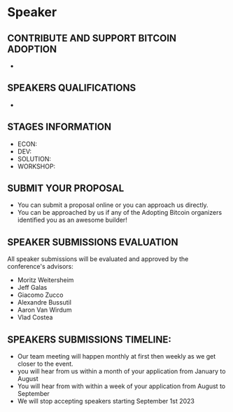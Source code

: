 # Speaker

## CONTRIBUTE AND SUPPORT BITCOIN ADOPTION 
- 

## SPEAKERS QUALIFICATIONS
- 

## STAGES INFORMATION 

- ECON:
- DEV:
- SOLUTION: 
- WORKSHOP:

 
## SUBMIT YOUR PROPOSAL
- You can submit a proposal online or you can approach us directly.
- You can be approached by us if any of the Adopting Bitcoin organizers identified you as an awesome builder!

## SPEAKER SUBMISSIONS EVALUATION 
All speaker submissions will be evaluated and approved by the conference's advisors:

- Moritz Weitersheim
- Jeff Galas 
- Giacomo Zucco
- Alexandre Bussutil 
- Aaron Van Wirdum
- Vlad Costea


## SPEAKERS SUBMISSIONS TIMELINE:

- Our team meeting will happen monthly at first then weekly as we get closer to the event. 
- you will hear from us within a month of your application from January to August 
- You will hear from with within a week of your application from August to September 
- We will stop accepting speakers starting September 1st 2023 
